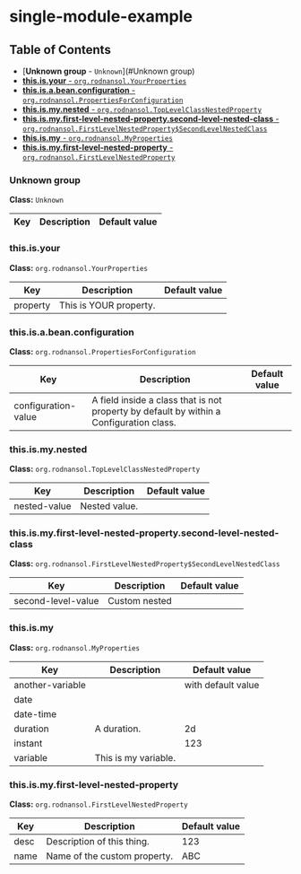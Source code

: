 # single-module-example
## Table of Contents
* [**Unknown group** - `Unknown`](#Unknown group)
* [**this.is.your** - `org.rodnansol.YourProperties`](#this.is.your)
* [**this.is.a.bean.configuration** - `org.rodnansol.PropertiesForConfiguration`](#this.is.a.bean.configuration)
* [**this.is.my.nested** - `org.rodnansol.TopLevelClassNestedProperty`](#this.is.my.nested)
* [**this.is.my.first-level-nested-property.second-level-nested-class** - `org.rodnansol.FirstLevelNestedProperty$SecondLevelNestedClass`](#this.is.my.first-level-nested-property.second-level-nested-class)
* [**this.is.my** - `org.rodnansol.MyProperties`](#this.is.my)
* [**this.is.my.first-level-nested-property** - `org.rodnansol.FirstLevelNestedProperty`](#this.is.my.first-level-nested-property)

### Unknown group
**Class:** `Unknown`

|Key|Description|Default value|
|---|-----------|-------------|
### this.is.your
**Class:** `org.rodnansol.YourProperties`

|Key|Description|Default value|
|---|-----------|-------------|
| property|  This is YOUR property.| |  
### this.is.a.bean.configuration
**Class:** `org.rodnansol.PropertiesForConfiguration`

|Key|Description|Default value|
|---|-----------|-------------|
| configuration-value|  A field inside a class that is not property by default by within a Configuration class.| |  
### this.is.my.nested
**Class:** `org.rodnansol.TopLevelClassNestedProperty`

|Key|Description|Default value|
|---|-----------|-------------|
| nested-value|  Nested value.| |  
### this.is.my.first-level-nested-property.second-level-nested-class
**Class:** `org.rodnansol.FirstLevelNestedProperty$SecondLevelNestedClass`

|Key|Description|Default value|
|---|-----------|-------------|
| second-level-value|  Custom nested| |  
### this.is.my
**Class:** `org.rodnansol.MyProperties`

|Key|Description|Default value|
|---|-----------|-------------|
| another-variable|  | with default value|  
| date|  | |  
| date-time|  | |  
| duration|  A duration.| 2d|  
| instant|  | 123|  
| variable|  This is my variable.| |  
### this.is.my.first-level-nested-property
**Class:** `org.rodnansol.FirstLevelNestedProperty`

|Key|Description|Default value|
|---|-----------|-------------|
| desc|  Description of this thing.| 123|  
| name|  Name of the custom property.| ABC|  



